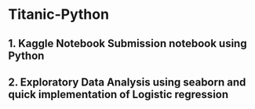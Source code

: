 # Titanic-Python

## 1. Kaggle Notebook Submission notebook using Python

## 2. Exploratory Data Analysis using seaborn and quick implementation of Logistic regression
